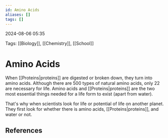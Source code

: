 ```yaml
---
id: Amino Acids
aliases: []
tags: []
---
```


2024-08-06 05:35

Tags: [[Biology]], [[Chemistry]], [[School]]


# Amino Acids
When [[Proteins|proteins]] are digested or broken down, they turn into amino acids. Although there are 500 types of natural amino acids, only 22 are necessary for life. Amino acids and [[Proteins|proteins]] are the two most essential things needed for a life form to exist (apart from water).

That's why when scientists look for life or potential of life on another planet. They first look for whether there is amino acids, [[Proteins|proteins]], and water or not. 


## References
